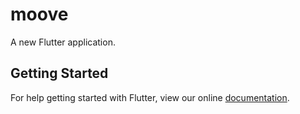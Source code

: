 # moove

A new Flutter application.

## Getting Started

For help getting started with Flutter, view our online
[documentation](https://flutter.io/).
